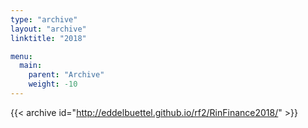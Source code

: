 ```yaml
---
type: "archive"
layout: "archive"
linktitle: "2018"

menu:
  main:
    parent: "Archive"
    weight: -10
---
```


{{< archive id="http://eddelbuettel.github.io/rf2/RinFinance2018/" >}}

